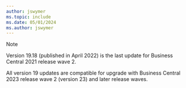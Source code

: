```yaml
---
author: jswymer
ms.topic: include
ms.date: 05/01/2024
ms.author: jswymer
---
```

> [!NOTE]
> Version 19.18 (published in April 2022) is the last update for Business Central 2021 release wave 2.
>
> All version 19 updates are compatible for upgrade with Business Central 2023 release wave 2 (version 23) and later release waves.